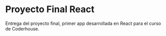 # Proyecto Final React
Entrega del proyecto final, primer app desarrollada en React para el curso de Coderhouse.